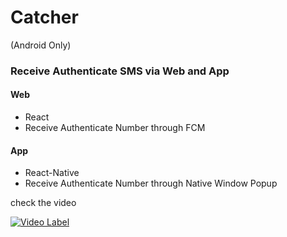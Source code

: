 # Catcher

(Android Only)
### Receive Authenticate SMS via Web and App
#### Web
- React
- Receive Authenticate Number through FCM
#### App
- React-Native
- Receive Authenticate Number through Native Window Popup

check the video

[![Video Label](http://img.youtube.com/vi/jhMB_T7u6ps/0.jpg)](https://www.youtube.com/watch?v=jhMB_T7u6ps)
